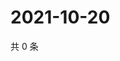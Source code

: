 # 2021-10-20

共 0 条

<!-- BEGIN WEIBO -->
<!-- 最后更新时间 Wed Oct 20 2021 13:10:08 GMT+0800 (China Standard Time) -->

<!-- END WEIBO -->
